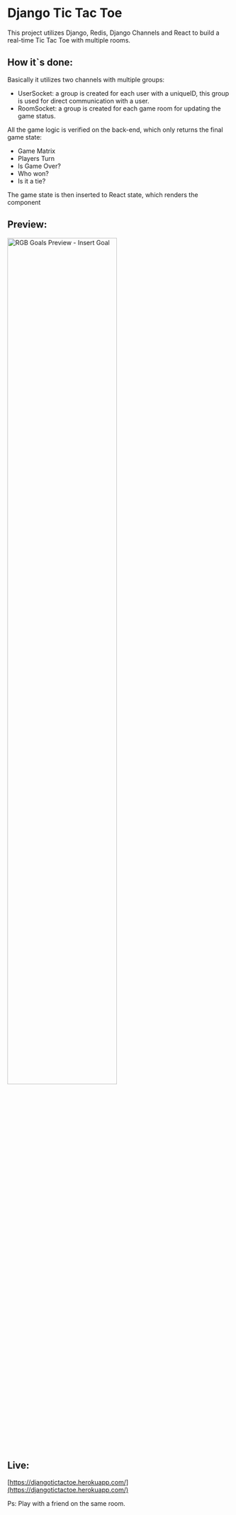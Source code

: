 # Django Tic Tac Toe

This project utilizes Django, Redis, Django Channels and React to build a real-time Tic Tac Toe with multiple rooms.

## How it`s done:
Basically it utilizes two channels with multiple groups:
- UserSocket: a group is created for each user with a uniqueID, this group is used for direct communication with a user.
- RoomSocket: a group is created for each game room for updating the game status.

All the game logic is verified on the back-end, which only returns the final game state:
- Game Matrix
- Players Turn
- Is Game Over?
- Who won?
- Is it a tie?

The game state is then inserted to React state, which renders the component

## Preview:
<img src="./readme/preview.gif" alt="RGB Goals Preview - Insert Goal" width="70%"/>

## Live:
[https://djangotictactoe.herokuapp.com/](https://djangotictactoe.herokuapp.com/)

Ps: Play with a friend on the same room.



